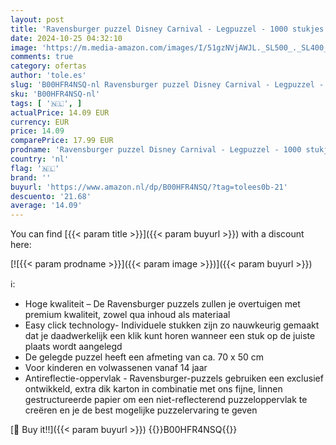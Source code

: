 ```yaml
---
layout: post
title: 'Ravensburger puzzel Disney Carnival - Legpuzzel - 1000 stukjes'
date: 2024-10-25 04:32:10
image: 'https://m.media-amazon.com/images/I/51gzNVjAWJL._SL500_._SL400_.jpg'
comments: true
category: ofertas
author: 'tole.es'
slug: 'B00HFR4NSQ-nl Ravensburger puzzel Disney Carnival - Legpuzzel - 1000...'
sku: 'B00HFR4NSQ-nl'
tags: [ '🇳🇱', ]
actualPrice: 14.09 EUR
currency: EUR
price: 14.09
comparePrice: 17.99 EUR
prodname: 'Ravensburger puzzel Disney Carnival - Legpuzzel - 1000 stukjes'
country: 'nl'
flag: '🇳🇱'
brand: ''
buyurl: 'https://www.amazon.nl/dp/B00HFR4NSQ/?tag=tolees0b-21'
descuento: '21.68'
average: '14.09'
---
```


You can find [{{< param title >}}]({{< param buyurl >}}) with a discount here:

[![{{< param prodname >}}]({{< param image >}})]({{< param buyurl >}})

ℹ️:

- Hoge kwaliteit – De Ravensburger puzzels zullen je overtuigen met premium kwaliteit, zowel qua inhoud als materiaal
- Easy click technology- Individuele stukken zijn zo nauwkeurig gemaakt dat je daadwerkelijk een klik kunt horen wanneer een stuk op de juiste plaats wordt aangelegd
- De gelegde puzzel heeft een afmeting van ca. 70 x 50 cm
- Voor kinderen en volwassenen vanaf 14 jaar
- Antireflectie-oppervlak - Ravensburger-puzzels gebruiken een exclusief ontwikkeld, extra dik karton in combinatie met ons fijne, linnen gestructureerde papier om een ​​niet-reflecterend puzzeloppervlak te creëren en je de best mogelijke puzzelervaring te geven

[🛒 Buy it!!]({{< param buyurl >}})
{{<world>}}B00HFR4NSQ{{</world>}}
